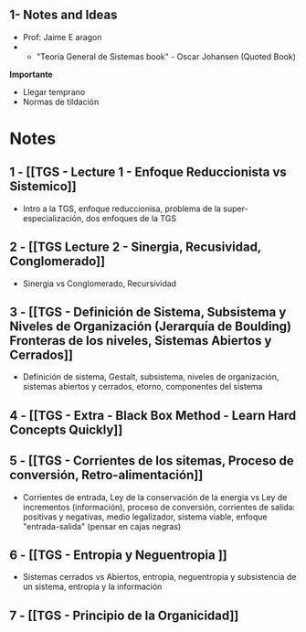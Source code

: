 ## 1- Notes and Ideas
+ Prof: Jaime E aragon
+ + "Teoria General de Sistemas book" - Oscar Johansen  (Quoted Book)

**Importante**
+ Llegar temprano
+ Normas de tildación

# Notes
## 1 - [[TGS - Lecture 1 - Enfoque Reduccionista vs Sistemico]]
+ Intro a la TGS, enfoque reduccionisa, problema de la super-especialización, dos enfoques de la TGS
## 2 - [[TGS Lecture 2 - Sinergia, Recusividad, Conglomerado]]
+ Sinergia vs Conglomerado, Recursividad
## 3 - [[TGS - Definición de Sistema, Subsistema y Niveles de Organización (Jerarquía de Boulding) Fronteras de los niveles, Sistemas Abiertos y Cerrados]]
+ Definición de sistema, Gestalt, subsistema, niveles de organización, sistemas abiertos y cerrados, etorno, componentes del sistema
## 4 - [[TGS - Extra - Black Box Method - Learn Hard Concepts Quickly]]
## 5 - [[TGS - Corrientes de los sitemas, Proceso de conversión, Retro-alimentación]]
+ Corrientes de entrada, Ley de la conservación de la energia vs Ley de incrementos (información), proceso de conversión, corrientes de salida: positivas y negativas, medio legalizador, sistema viable, enfoque "entrada-salida" (pensar en cajas negras)
## 6 - [[TGS - Entropia y Neguentropia ]]
+ Sistemas cerrados vs Abiertos, entropia, neguentropia y subsistencia de un sistema, entropia y la información
## 7 - [[TGS - Principio de la Organicidad]]